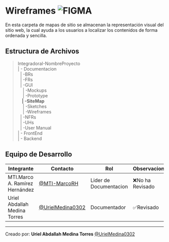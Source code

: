 # Wireframes   ![FIGMA](https://img.shields.io/badge/Markdown-000000?style=for-the-badge&logo=markdown&logoColor=white)

En esta carpeta de mapas de sitio se almacenan la representación visual del sitio web, la cual ayuda a los usuarios a localizar los contenidos de forma ordenada y sencilla.


## Estructura de Archivos

>IntegradoraI-NombreProyecto<br>
>| - Documentacion<br>
>&nbsp;&nbsp;| -BRs<br>
>&nbsp;&nbsp;| -FRs<br>
>&nbsp;&nbsp;| -GUI<br>
>&nbsp;&nbsp;&nbsp;&nbsp;| -Mockups<br>
>&nbsp;&nbsp;&nbsp;&nbsp;| -Prototype<br>
>**&nbsp;&nbsp;&nbsp;&nbsp;| -SiteMap**<br>
>&nbsp;&nbsp;&nbsp;&nbsp;| -Sketches<br>
>&nbsp;&nbsp;&nbsp;&nbsp;| -Wireframes<br>
>&nbsp;&nbsp;| -NFRs<br>
>&nbsp;&nbsp;| -UHs<br>
>&nbsp;&nbsp;| -User Manual<br>
>| - FrontEnd <br>
>| - Backend


## Equipo de Desarrollo

|Integrante|Contacto|Rol|Observaciones|
|-----------|-------|---|-------------|
|MTI.Marco A. Ramírez Hernández|[@MTI-MarcoRH](https://github.com/MTI-MarcoRH)|Lider de Documentacion|❌No ha Revisado|
|Uriel Abdallah Medina Torres |[@UrielMedina0302](https://github.com/UrielMedina0302)|Documentador|✅Revisado|


---

Creado por: **Uriel Abdallah Medina Torres** 
   [@UrielMedina0302](https://github.com/UrielMedina0302)
